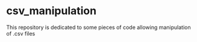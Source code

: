 # csv_manipulation
This repository is dedicated to some pieces of code allowing manipulation of .csv files
